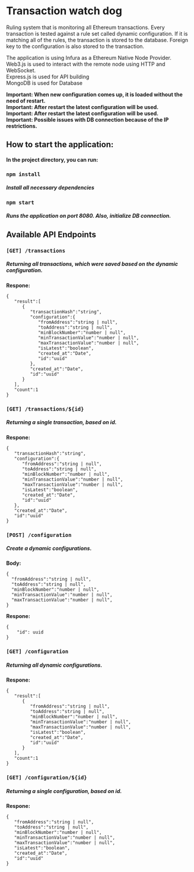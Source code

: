 # Transaction watch dog

Ruling system that is monitoring all Ethereum transactions. Every transaction is tested against a rule set called dynamic configuration. If it is matching all of the rules, the transaction is stored to the database. Foreign key to the configuration is also stored to the transaction.

The application is using Infura as a Ethereum Native Node Provider.\
Web3.js is used to interact with the remote node using HTTP and WebSocket.\
Express.js is used for API building\
MongoDB is used for Database

**Important: When new configuration comes up, it is loaded without the need of restart.\
Important: After restart the latest configuration will be used.\
Important: After restart the latest configuration will be used.\
Important: Possible issues with DB connection because of the IP restrictions.**

## How to start the application:

#### In the project directory, you can run:

### `npm install`

##### Install all necessary dependencies

### `npm start`

##### Runs the application on port 8080. Also, initialize DB connection.

## Available API Endpoints

### `[GET] /transactions`

##### Returning all transactions, which were saved based on the dynamic configuration.

**Respone:**

    {
       "result":[
          {
             "transactionHash":"string",
             "configuration":{
                "fromAddress":"string | null",
                "toAddress":"string | null",
                "minBlockNumber":"number | null",
                "minTransactionValue":"number | null",
                "maxTransactionValue":"number | null",
                "isLatest":"boolean",
                "created_at":"Date",
                "id":"uuid"
             },
             "created_at":"Date",
             "id":"uuid"
          }
       ],
       "count":1
    }

### `[GET] /transactions/${id}`

##### Returning a single transaction, based on id.

**Respone:**

    {
       "transactionHash":"string",
       "configuration":{
          "fromAddress":"string | null",
          "toAddress":"string | null",
          "minBlockNumber":"number | null",
          "minTransactionValue":"number | null",
          "maxTransactionValue":"number | null",
          "isLatest":"boolean",
          "created_at":"Date",
          "id":"uuid"
       },
       "created_at":"Date",
       "id":"uuid"
    }

### `[POST] /configuration`

##### Create a dynamic configurations.

**Body:**

    {
      "fromAddress":"string | null",
      "toAddress":"string | null",
      "minBlockNumber":"number | null",
      "minTransactionValue":"number | null",
      "maxTransactionValue":"number | null",
    }

**Respone:**

    {
        "id": uuid
    }

### `[GET] /configuration`

##### Returning all dynamic configurations.

**Respone:**

    {
       "result":[
          {
             "fromAddress":"string | null",
             "toAddress":"string | null",
             "minBlockNumber":"number | null",
             "minTransactionValue":"number | null",
             "maxTransactionValue":"number | null",
             "isLatest":"boolean",
             "created_at":"Date",
             "id":"uuid"
          }
       ],
       "count":1
    }

### `[GET] /configuration/${id}`

##### Returning a single configuration, based on id.

**Respone:**

    {
       "fromAddress":"string | null",
       "toAddress":"string | null",
       "minBlockNumber":"number | null",
       "minTransactionValue":"number | null",
       "maxTransactionValue":"number | null",
       "isLatest":"boolean",
       "created_at":"Date",
       "id":"uuid"
    }
